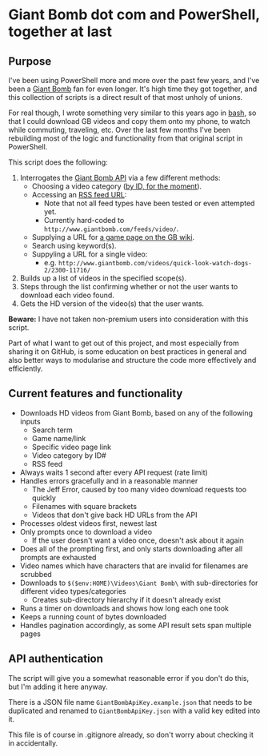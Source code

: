 # Giant Bomb dot com and PowerShell, together at last
## Purpose

I've been using PowerShell more and more over the past few years, and I've been a [Giant Bomb][gb] fan for even longer. It's high time they got together, and this collection of scripts is a direct result of that most unholy of unions.

For real though, I wrote something very similar to this years ago in [bash][bash], so that I could download GB videos and copy them onto my phone, to watch while commuting, traveling, etc. Over the last few months I've been rebuilding most of the logic and functionality from that original script in PowerShell.

This script does the following:

1. Interrogates the [Giant Bomb API][gbapi] via a few different methods:
    - Choosing a video category ([by ID, for the moment](./TODO.md#catById)).
    - Accessing an [RSS feed URL][gbrss]:
        - Note that not all feed types have been tested or even attempted yet.
        - Currently hard-coded to `http://www.giantbomb.com/feeds/video/`.
    - Supplying a URL for [a game page on the GB wiki][gbgames].
    - Search using keyword(s).
    - Suppyling a URL for a single video:
        - e.g. `http://www.giantbomb.com/videos/quick-look-watch-dogs-2/2300-11716/`
1. Builds up a list of videos in the specified scope(s).
1. Steps through the list confirming whether or not the user wants to download each video found.
1. Gets the HD version of the video(s) that the user wants.

**Beware:** I have not taken non-premium users into consideration with this script.

Part of what I want to get out of this project, and most especially from sharing it on GitHub, is some education on best practices in general and also better ways to modularise and structure the code more effectively and efficiently.

## Current features and functionality

- Downloads HD videos from Giant Bomb, based on any of the following inputs
    - Search term
    - Game name/link
    - Specific video page link
    - Video category by ID#
    - RSS feed
- Always waits 1 second after every API request (rate limit)
- Handles errors gracefully and in a reasonable manner
    - The Jeff Error, caused by too many video download requests too quickly
    - Filenames with square brackets
    - Videos that don't give back HD URLs from the API
- Processes oldest videos first, newest last
- Only prompts once to download a video
    - If the user doesn't want a video once, doesn't ask about it again
- Does all of the prompting first, and only starts downloading after all prompts are exhausted
- Video names which have characters that are invalid for filenames are scrubbed
- Downloads to `$($env:HOME)\Videos\Giant Bomb\` with sub-directories for different video types/categories
    - Creates sub-directory hierarchy if it doesn't already exist
- Runs a timer on downloads and shows how long each one took
- Keeps a running count of bytes downloaded
- Handles pagination accordingly, as some API result sets span multiple pages

## API authentication

The script will give you a somewhat reasonable error if you don't do this, but I'm adding it here anyway.

There is a JSON file name `GiantBombApiKey.example.json` that needs to be duplicated and renamed to `GiantBombApiKey.json` with a valid key edited into it.

This file is of course in .gitignore already, so don't worry about checking it in accidentally.

[gb]: http://www.giantbomb.com
[bash]: https://en.wikipedia.org/wiki/Bash_%28Unix_shell%29
[gbapi]: http://www.giantbomb.com/api/
[gbrss]: http://www.giantbomb.com/feeds/
[gbgames]: http://www.giantbomb.com/games/

